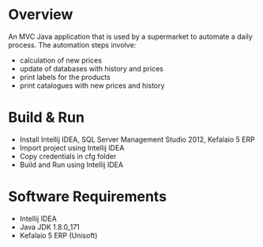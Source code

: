 # Overview
An MVC Java application that is used by a supermarket to automate a daily process.
The automation steps involve:
* calculation of new prices
* update of databases with history and prices
* print labels for the products
* print catalogues with new prices and history

# Build & Run
* Install Intellij IDEA, SQL Server Management Studio 2012, Kefalaio 5 ERP
* Import project using Intellij IDEA
* Copy credentials in cfg folder
* Build and Run using Intellij IDEA

# Software Requirements
* Intellij IDEA
* Java JDK 1.8.0_171
* Kefalaio 5 ERP (Unisoft)
